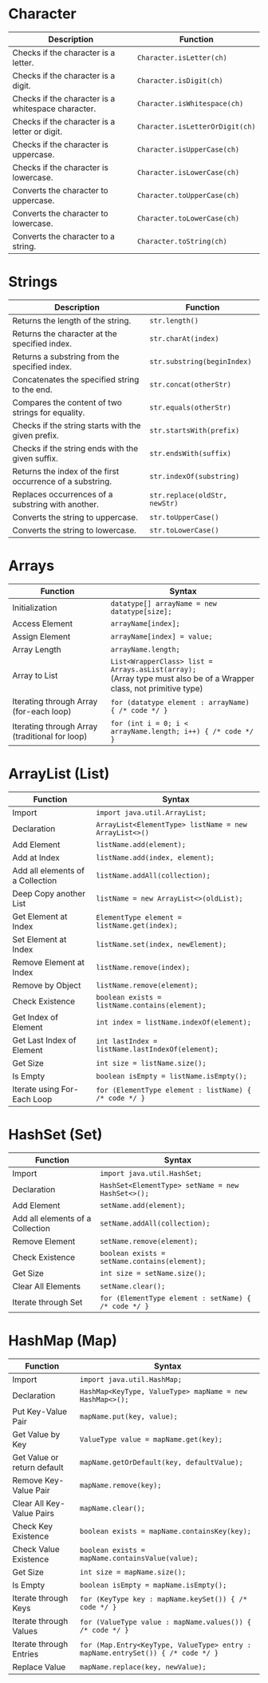# Character

| Description                                        | Function                        |
|----------------------------------------------------|---------------------------------|
| Checks if the character is a letter.               | `Character.isLetter(ch)`        |
| Checks if the character is a digit.                | `Character.isDigit(ch)`         |
| Checks if the character is a whitespace character. | `Character.isWhitespace(ch)`    |
| Checks if the character is a letter or digit.      | `Character.isLetterOrDigit(ch)` |
| Checks if the character is uppercase.              | `Character.isUpperCase(ch)`     |
| Checks if the character is lowercase.              | `Character.isLowerCase(ch)`     |
| Converts the character to uppercase.               | `Character.toUpperCase(ch)`     |
| Converts the character to lowercase.               | `Character.toLowerCase(ch)`     |
| Converts the character to a string.                | `Character.toString(ch)`        |

# Strings

| Description                                               | Function                      |
|-----------------------------------------------------------|-------------------------------|
| Returns the length of the string.                         | `str.length()`                |
| Returns the character at the specified index.             | `str.charAt(index)`           |
| Returns a substring from the specified index.             | `str.substring(beginIndex)`   |
| Concatenates the specified string to the end.             | `str.concat(otherStr)`        |
| Compares the content of two strings for equality.         | `str.equals(otherStr)`        |
| Checks if the string starts with the given prefix.        | `str.startsWith(prefix)`      |
| Checks if the string ends with the given suffix.          | `str.endsWith(suffix)`        |
| Returns the index of the first occurrence of a substring. | `str.indexOf(substring)`      |
| Replaces occurrences of a substring with another.         | `str.replace(oldStr, newStr)` |
| Converts the string to uppercase.                         | `str.toUpperCase()`           |
| Converts the string to lowercase.                         | `str.toLowerCase()`           |

# Arrays

| Function                                       | Syntax                                                                                                  |
|------------------------------------------------|---------------------------------------------------------------------------------------------------------|
| Initialization                                 | `datatype[] arrayName = new datatype[size]; `                                                           |
| Access Element                                 | `arrayName[index];    `                                                                                 |
| Assign Element                                 | `arrayName[index] = value;    `                                                                         |
| Array Length                                   | `arrayName.length;     `                                                                                |
| Array to List                                  | `List<WrapperClass> list = Arrays.asList(array);`<br/>(Array type must also be of a Wrapper class, not primitive type) |
| Iterating through Array (for-each loop)        | `for (datatype element : arrayName) { /* code */ }`                                                     |
| Iterating through Array (traditional for loop) | `for (int i = 0; i < arrayName.length; i++) { /* code */ }`                           |

# ArrayList (List)

| Function                         | Syntax                                                |
|----------------------------------|-------------------------------------------------------|
| Import                           | `import java.util.ArrayList;`                         |
| Declaration                      | `ArrayList<ElementType> listName = new ArrayList<>()` |
| Add Element                      | `listName.add(element);`                              |
| Add at Index                     | `listName.add(index, element);`                       |
| Add all elements of a Collection | `listName.addAll(collection);`                        |
| Deep Copy another List           | `listName = new ArrayList<>(oldList);`                |
| Get Element at Index             | `ElementType element = listName.get(index);`          |
| Set Element at Index             | `listName.set(index, newElement);`                    |
| Remove Element at Index          | `listName.remove(index);`                             |
| Remove by Object                 | `listName.remove(element);`                           |
| Check Existence                  | `boolean exists = listName.contains(element);`        |
| Get Index of Element             | `int index = listName.indexOf(element);`              |
| Get Last Index of Element        | `int lastIndex = listName.lastIndexOf(element);`      |
| Get Size                         | `int size = listName.size();`                         |
| Is Empty                         | `boolean isEmpty = listName.isEmpty();`               |
| Iterate using For-Each Loop      | `for (ElementType element : listName) { /* code */ }` |

# HashSet (Set)

| Function                         | Syntax                                               |
|----------------------------------|------------------------------------------------------|
| Import                           | `import java.util.HashSet;`                          |
| Declaration                      | `HashSet<ElementType> setName = new HashSet<>();`    |
| Add Element                      | `setName.add(element);`                              |
| Add all elements of a Collection | `setName.addAll(collection);`                        |
| Remove Element                   | `setName.remove(element);`                           |
| Check Existence                  | `boolean exists = setName.contains(element);`        |
| Get Size                         | `int size = setName.size();`                         |
| Clear All Elements               | `setName.clear();`                                   |
| Iterate through Set              | `for (ElementType element : setName) { /* code */ }` |

# HashMap (Map)

| Function                    | Syntax                                                                          |
|-----------------------------|---------------------------------------------------------------------------------|
| Import                      | `import java.util.HashMap;`                                                     |
| Declaration                 | `HashMap<KeyType, ValueType> mapName = new HashMap<>();`                        |
| Put Key-Value Pair          | `mapName.put(key, value);`                                                      |
| Get Value by Key            | `ValueType value = mapName.get(key);`                                           |
| Get Value or return default | `mapName.getOrDefault(key, defaultValue);`                                      |
| Remove Key-Value Pair       | `mapName.remove(key);`                                                          |
| Clear All Key-Value Pairs   | `mapName.clear();`                                                              |
| Check Key Existence         | `boolean exists = mapName.containsKey(key);`                                    |
| Check Value Existence       | `boolean exists = mapName.containsValue(value);`                                |
| Get Size                    | `int size = mapName.size();`                                                    |
| Is Empty                    | `boolean isEmpty = mapName.isEmpty();`                                          |
| Iterate through Keys        | `for (KeyType key : mapName.keySet()) { /* code */ }`                           |
| Iterate through Values      | `for (ValueType value : mapName.values()) { /* code */ }`                       |
| Iterate through Entries     | `for (Map.Entry<KeyType, ValueType> entry : mapName.entrySet()) { /* code */ }` |
| Replace Value               | `mapName.replace(key, newValue);`                                               |